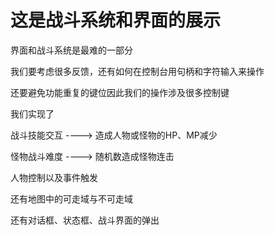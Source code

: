 # 这是战斗系统和界面的展示

界面和战斗系统是最难的一部分

我们要考虑很多反馈，还有如何在控制台用句柄和字符输入来操作

还要避免功能重复的键位因此我们的操作涉及很多控制键

我们实现了

战斗技能交互 ---->  造成人物或怪物的HP、MP减少

怪物战斗难度 ---->  随机数造成怪物连击

人物控制以及事件触发

还有地图中的可走域与不可走域

还有对话框、状态框、战斗界面的弹出

